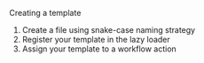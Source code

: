 Creating a template
1. Create a file using snake-case naming strategy
2. Register your template in the lazy loader
3. Assign your template to a workflow action
